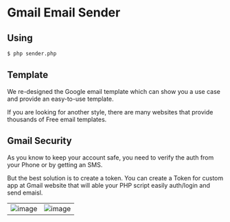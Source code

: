 # Gmail Email Sender

## Using

```sh
$ php sender.php
```

## Template

We re-designed the Google email template which can show you a use case and provide an easy-to-use template.

If you are looking for another style, there are many websites that provide thousands of Free email templates.

## Gmail Security

As you know to keep your account safe, you need to verify the auth from your Phone or by getting an SMS.

But the best solution is to create a token. You can create a Token for custom app at Gmail website that will able your PHP script easily auth/login and send emaisl.

| | |
| ---- | ----- |
| ![image](https://user-images.githubusercontent.com/2658040/183298689-ceee0083-960f-4064-924c-72eb7213debb.png) | ![image](https://user-images.githubusercontent.com/2658040/183298707-363a4619-8aca-4e49-9eda-acfadbfc64a8.png) |
